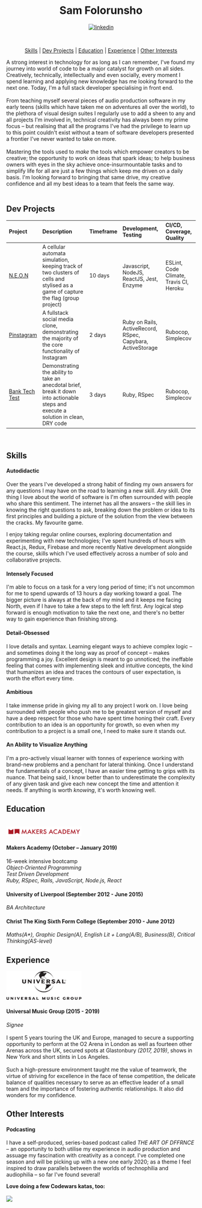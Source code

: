 <h1 align="center"> Sam Folorunsho </h1>

<p align="center">
<a href="https://www.linkedin.com/in/sam-folorunsho-b943b9190/">
<img src="https://www.iconfinder.com/data/icons/free-social-icons/67/linkedin_circle_color-512.png" alt="linkedin" hspace="50" height="42" width="42"></a></p>

<div align="center">

<a href="https://sourcerer.io/samfolo"><img src="https://img.shields.io/badge/Ruby-564%20commits-a29ead.svg" alt=""></a>
<a href="https://sourcerer.io/samfolo"><img src="https://img.shields.io/badge/JavaScript-500%20commits-a29ead.svg" alt=""></a>
<a href="https://sourcerer.io/samfolo"><img src="https://img.shields.io/badge/CSS-492%20commits-a29ead.svg" alt=""></a>
<a href="https://sourcerer.io/samfolo"><img src="https://img.shields.io/badge/HTML-337%20commits-a29ead.svg" alt=""></a>
<a href="https://sourcerer.io/samfolo"><img src="https://img.shields.io/badge/SQL-19%20commits-a29ead.svg" alt=""></a>

[Skills](#skills) | [Dev Projects](#dev-projects) | [Education](#education) | [Experience](#experience) | [Other Interests](#other-interests)

</div>

A strong interest in technology for as long as I can remember, I've found my journey into world of code to be a major catalyst for growth on all sides.  Creatively, technically, intellectually and even socially, every moment I spend learning and applying new knowledge has me looking forward to the next one.  Today, I'm a full stack developer specialising in front end.
<br/><br/>
From teaching myself several pieces of audio production software in my early teens (skills which have taken me on adventures all over the world), to the plethora of visual design suites I regularly use to add a sheen to any and all projects I'm involved in, technical creativity has always been my prime focus – but realising that all the programs I've had the privilege to learn up to this point couldn't exist without a team of software developers presented a frontier I've never wanted to take on more.
<br/><br/>
Mastering the tools used to <i>make</i> the tools which empower creators to be creative; the opportunity to work on ideas that spark ideas; to help business owners with eyes in the sky achieve once-insurmountable tasks and to simplify life for all are just a few things which keep me driven on a daily basis.  I'm looking forward to bringing that same drive, my creative confidence and all my best ideas to a team that feels the same way.
<br/><br/>

## Dev Projects
| Project           | Description            | Timeframe                  | Development, Testing       | CI/CD, Coverage, Quality   | 
| :------------     | :-------------         | :------------------------- | :------------------------- | :--------------------- | 
| [N.E.O.N](https://github.com/even13/game_of_life)           | A cellular automata simulation, keeping track of two clusters of cells and stylised as a game of capture the flag (group project) | 10 days | Javascript, NodeJS, ReactJS, Jest, Enzyme             | ESLint, Code Climate, Travis CI, Heroku       | 
| [Pinstagram](https://github.com/samfolo/instagram-challenge)       | A fullstack social media clone, demonstrating the majority of the core functionality of Instagram   | 2 days | Ruby on Rails, ActiveRecord, RSpec, Capybara, ActiveStorage            | Rubocop, Simplecov      | 
| [Bank Tech Test](https://github.com/samfolo/bank_tech_test)      | Demonstrating the ability to take an anecdotal brief, break it down into actionable steps and execute a solution in clean, DRY code      | 3 days | Ruby, RSpec             | Rubocop, Simplecov       | 
<br/>

## Skills
#### Autodidactic
Over the years I've developed a strong habit of finding my own answers for any questions I may have on the road to learning a new skill.  <i>Any</i> skill.  One thing I love about the world of software is I'm often surrounded with people who share this sentiment.  The internet has all the answers – the skill lies in knowing the right questions to ask, breaking down the problem or idea to its first principles and building a picture of the solution from the view between the cracks.  My favourite game.  

I enjoy taking regular online courses, exploring documentation and experimenting with new technologies; I've spent hundreds of hours with React.js, Redux, Firebase and more recently Native development alongside the course, skills which I've used effectively across a number of solo and collaborative projects.
#### Intensely Focused
I'm able to focus on a task for a very long period of time; it's not uncommon for me to spend upwards of 13 hours a day working toward a goal.  The bigger picture is always at the back of my mind and it keeps me facing North, even if I have to take a few steps to the left first.  Any logical step forward is enough motivation to take the next one, and there's no better way to gain experience than finishing strong.
#### Detail-Obsessed
I love details and syntax. Learning elegant ways to achieve complex logic – and sometimes doing it the long way as proof of concept – makes programming a joy.  Excellent design is meant to go unnoticed; the ineffable feeling that comes with implementing sleek and intuitive concepts, the kind that humanizes an idea and traces the contours of user expectation, is worth the effort every time.
#### Ambitious
I take immense pride in giving my all to any project I work on.  I love being surrounded with people who push me to be greatest version of myself and have a deep respect for those who have spent time honing their craft.  Every contribution to an idea is an opportunity for growth, so even when my contribution to a project is a small one, I need to make sure it stands out.
#### An Ability to Visualize Anything
I'm a pro-actively visual learner with tonnes of experience working with brand-new problems and a penchant for lateral thinking.  Once I understand the fundamentals of a concept, I have an easier time getting to grips with its nuance.  That being said, I know better than to underestimate the complexity of any given task and give each new concept the time and attention it needs.  If anything is worth <i>knowing</i>, it's worth knowing well.

## Education
<br/>

<img src="images/makers-logo.png" width="200px"/>

#### Makers Academy (October – January 2019)
16-week intensive bootcamp<br/>
<i>Object-Oriented Programming</i><br/>
<i>Test Driven Development</i><br/>
<i>Ruby, RSpec, Rails, JavaScript, Node.js, React</i><br/>

#### University of Liverpool (September 2012 - June 2015)
<i>BA Architecture</i><br/>

#### Christ The King Sixth Form College (September 2010 - June 2012)
<i>Maths(A*), Graphic Design(A), English Lit + Lang(A/B), Business(B), Critical Thinking(AS-level)</i>
## Experience

<img src="images/umg-logo.png" width="200px"/>

#### Universal Music Group (2015 - 2019)
<i>Signee</i><br/><br/>
I spent 5 years touring the UK and Europe, managed to secure a supporting opportunity to perform at the O2 Arena in London as well as fourteen other Arenas across the UK, secured spots at Glastonbury <i>(2017, 2019)</i>, shows in New York and short stints in Los Angeles.<br/><br/>
Such a high-pressure environment taught me the value of teamwork, the virtue of striving for excellence in the face of tense competition, the delicate balance of qualities necessary to serve as an effective leader of a small team and the importance of fostering authentic relationships.  It also did wonders for my confidence.
## Other Interests
#### Podcasting
I have a self-produced, series-based podcast called <i>THE ART OF DFFRNCE</i> – an opportunity to both utilise my experience in audio production and assuage my fascination with creativity as a concept.  I've completed one season and will be picking up with a new one early 2020; as a theme I feel inspired to draw parallels between the worlds of technophilia and audiophilia – so far I've found several!

<b>Love doing a few Codewars katas, too:</b>
<br /><br />
<img src="https://www.codewars.com/users/samfolo/badges/large" />
